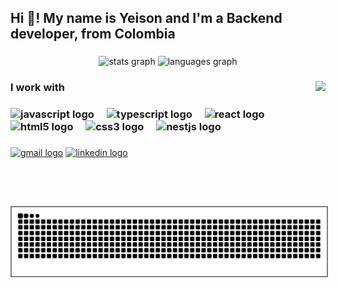 <h2 align="left">Hi 👋! My name is Yeison and I'm a Backend developer, from Colombia</h2>

###

<div align="center">
  <img src="https://github-readme-stats.vercel.app/api?username=yeisonbetancur&hide_title=false&hide_rank=false&show_icons=true&include_all_commits=true&count_private=true&disable_animations=false&theme=dracula&locale=en&hide_border=false" height="150" alt="stats graph"  />
  <img src="https://github-readme-stats.vercel.app/api/top-langs?username=yeisonbetancur&locale=en&hide_title=false&layout=compact&card_width=320&langs_count=5&theme=dracula&hide_border=false" height="150" alt="languages graph"  />
</div>

###


<img align="right" height=200 src="https://media1.tenor.com/m/5BvuMx71Tt4AAAAC/dark-souls.gif"/>


<div align="left">
  <h3>I work with<h3/>
  <img src="https://cdn.jsdelivr.net/gh/devicons/devicon/icons/javascript/javascript-original.svg" height="30" alt="javascript logo"  />
  <img width="12" />
  <img src="https://cdn.jsdelivr.net/gh/devicons/devicon/icons/typescript/typescript-original.svg" height="30" alt="typescript logo"  />
  <img width="12" />
  <img src="https://cdn.jsdelivr.net/gh/devicons/devicon/icons/react/react-original.svg" height="30" alt="react logo"  />
  <img width="12" />
  <img src="https://cdn.jsdelivr.net/gh/devicons/devicon/icons/html5/html5-original.svg" height="30" alt="html5 logo"  />
  <img width="12" />
  <img src="https://cdn.jsdelivr.net/gh/devicons/devicon/icons/css3/css3-original.svg" height="30" alt="css3 logo"  />
  <img width="12" />
  <img src="https://nestjs.com/img/logo-small.svg" height="30" alt="nestjs logo"  />
  <img width="12" />

</div>

###

<div align="left">
  <a href="yeisonbetancur01234@gmail.com"><img src="https://img.shields.io/static/v1?message=Gmail&logo=gmail&label=&color=D14836&logoColor=white&labelColor=&style=for-the-badge" height="35" alt="gmail logo"  /><a/>
  <a href="https://www.linkedin.com/in/yeison-betancur/"><img src="https://img.shields.io/static/v1?message=LinkedIn&logo=linkedin&label=&color=0077B5&logoColor=white&labelColor=&style=for-the-badge" height="35" alt="linkedin logo"  /><a/>
</div>

###

<br clear="both">

<img src="https://raw.githubusercontent.com/yeisonbetancur/yeisonbetancur/output/snake.svg" alt="Snake animation" style="border: 2px solid grey;" />
